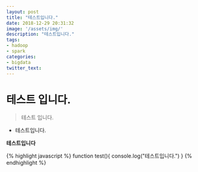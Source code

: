 ```yaml
---
layout: post
title: "테스트입니다."
date: 2018-12-29 20:31:32
image: '/assets/img/'
description: "테스트입니다."
tags:
- hadoop
- spark
categories:
- bigdata
twitter_text:
---
```


# 테스트 입니다.

> 테스트 입니다.

* 테스트입니다.

**테스트입니다**

{% highlight javascript %}
function test(){
    console.log("테스트입니다.")
}
{% endhighlight %}

